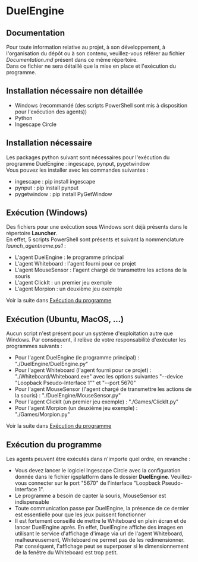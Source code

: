 # DuelEngine

## Documentation
Pour toute information relative au projet, à son développement, à l'organisation du dépôt ou à son contenu, veuillez-vous référer au fichier *Documentation.md* présent dans ce même répertoire.  
Dans ce fichier ne sera détaillé que la mise en place et l'exécution du programme.

## Installation nécessaire non détaillée
- Windows (recommandé (des scripts PowerShell sont mis à disposition pour l'exécution des agents))
- Python
- Ingescape Circle

## Installation nécessaire
Les packages python suivant sont nécessaires pour l'exécution du programme DuelEngine : ingescape, pynput, pygetwindow  
Vous pouvez les installer avec les commandes suivantes :
- ingescape : pip install ingescape
- pynput : pip install pynput
- pygetwindow : pip install PyGetWindow

## Exécution (Windows)
Des fichiers pour une exécution sous Windows sont déjà présents dans le répertoire **Launcher**.  
En effet, 5 scripts PowerShell sont présents et suivant la nommenclature *launch_agentname.ps1* :
- L'agent DuelEngine : le programme principal
- L'agent Whiteboard : l'agent fourni pour ce projet
- L'agent MouseSensor : l'agent chargé de transmettre les actions de la souris
- L'agent ClickIt : un premier jeu exemple
- L'agent Morpion : un deuxième jeu exemple  
  
Voir la suite dans [Exécution du programme](#exécution-du-programme)

## Exécution (Ubuntu, MacOS, ...)
Aucun script n'est présent pour un système d'exploitation autre que Windows. Par conséquent, il relève de votre responsabilité d'exécuter les programmes suivants :
- Pour l'agent DuelEngine (le programme principal) : "./DuelEngine/DuelEngine.py"
- Pour l'agent Whiteboard (l'agent fourni pour ce projet) : "./Whiteboard/Whiteboard.exe" avec les options suivantes "--device "Loopback Pseudo-Interface 1"" et "--port 5670"
- Pour l'agent MouseSensor (l'agent chargé de transmettre les actions de la souris) : "./DuelEngine/MouseSensor.py"
- Pour l'agent ClickIt (un premier jeu exemple) : "./Games/ClickIt.py"
- Pour l'agent Morpion (un deuxième jeu exemple) : "./Games/Morpion.py"
  
Voir la suite dans [Exécution du programme](#exécution-du-programme)

## Exécution du programme
Les agents peuvent être exécutés dans n'importe quel ordre, en revanche :
- Vous devez lancer le logiciel Ingescape Circle avec la configuration donnée dans le fichier igsplatform dans le dossier **DuelEngine**. Veuillez-vous connecter sur le port "5670" de l'interface "Loopback Pseudo-Interface 1".
- Le programme a besoin de capter la souris, MouseSensor est indispensable
- Toute communication passe par DuelEngine, la présence de ce dernier est essentielle pour que les jeux puissent fonctionner
- Il est fortement conseillé de mettre le Whiteboard en plein écran et de lancer DuelEngine après. En effet, DuelEngine affiche des images en utilisant le service d'affichage d'image via url de l'agent Whiteboard, malheureusement, Whiteboard ne permet pas de les redimensionner. Par conséquent, l'affichage peut se superposer si le dimensionnement de la fenêtre du Whiteboard est trop petit. 
